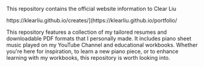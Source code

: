 <p>This repository contains the official website information to Clear Liu</p>
<p>https://klearliu.github.io/creates/](https://klearliu.github.io/portfolio/</p>

This repository features a collection of my tailored resumes and downloadable PDF formats that I personally made. It includes piano sheet music played on my YouTube Channel and educational workbooks. Whether you're here for inspiration, to learn a new piano piece, or to enhance learning with my workbooks, this repository is worth looking into.
